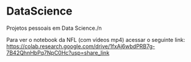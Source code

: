 # DataScience
Projetos pessoais em Data Science./n

Para ver o notebook da NFL (com vídeos mp4) acessar o seguinte link:
https://colab.research.google.com/drive/1fxAj6wbdPRB7g-7B42QhnHbPq7NpC0Hc?usp=share_link
